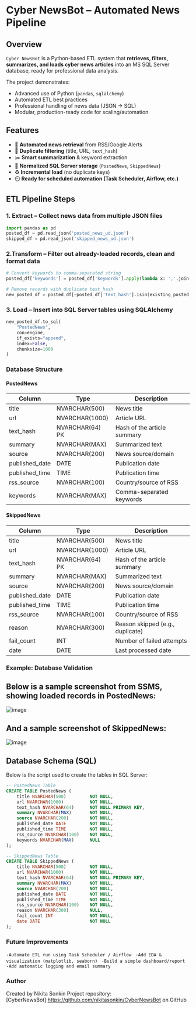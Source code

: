 # Cyber NewsBot – Automated News Pipeline

## Overview
`Cyber NewsBot` is a Python-based ETL system that **retrieves, filters, summarizes, and loads cyber news articles** into an MS SQL Server database, ready for professional data analysis.

The project demonstrates:
- Advanced use of Python (`pandas`, `sqlalchemy`)
- Automated ETL best practices
- Professional handling of news data (JSON → SQL)
- Modular, production-ready code for scaling/automation


## Features
- 🔎 **Automated news retrieval** from RSS/Google Alerts
- 🧹 **Duplicate filtering** (title, URL, `text_hash`)
- ✂️ **Smart summarization** & keyword extraction
- 💾 **Normalized SQL Server storage** (`PostedNews`, `SkippedNews`)
- ♻️ **Incremental load** (no duplicate keys)
- ⏲️ **Ready for scheduled automation (Task Scheduler, Airflow, etc.)**



## ETL Pipeline Steps

### 1. **Extract** – Collect news data from multiple JSON files
```python
import pandas as pd
posted_df = pd.read_json('posted_news_ud.json')
skipped_df = pd.read_json('skipped_news_ud.json')
```

### 2.Transform – Filter out already-loaded records, clean and format data
```python
# Convert keywords to comma-separated string
posted_df['keywords'] = posted_df['keywords'].apply(lambda x: ','.join(x) if isinstance(x, list) else str(x))

# Remove records with duplicate text_hash
new_posted_df = posted_df[~posted_df['text_hash'].isin(existing_posted_hashes)].drop_duplicates(subset=['text_hash'])
```

### 3. Load – Insert into SQL Server tables using SQLAlchemy
```python
new_posted_df.to_sql(
    "PostedNews",
    con=engine,
    if_exists="append",
    index=False,
    chunksize=1000
)
```
### Database Structure

#### PostedNews

| Column          | Type            | Description                |
|-----------------|-----------------|----------------------------|
| title           | NVARCHAR(500)   | News title                 |
| url             | NVARCHAR(1000)  | Article URL                |
| text_hash       | NVARCHAR(64) PK | Hash of the article summary|
| summary         | NVARCHAR(MAX)   | Summarized text            |
| source          | NVARCHAR(200)   | News source/domain         |
| published_date  | DATE            | Publication date           |
| published_time  | TIME            | Publication time           |
| rss_source      | NVARCHAR(100)   | Country/source of RSS      |
| keywords        | NVARCHAR(MAX)   | Comma-separated keywords   |

#### SkippedNews

| Column          | Type            | Description                        |
|-----------------|-----------------|------------------------------------|
| title           | NVARCHAR(500)   | News title                         |
| url             | NVARCHAR(1000)  | Article URL                        |
| text_hash       | NVARCHAR(64) PK | Hash of the article summary        |
| summary         | NVARCHAR(MAX)   | Summarized text                    |
| source          | NVARCHAR(200)   | News source/domain                 |
| published_date  | DATE            | Publication date                   |
| published_time  | TIME            | Publication time                   |
| rss_source      | NVARCHAR(100)   | Country/source of RSS              |
| reason          | NVARCHAR(300)   | Reason skipped (e.g., duplicate)   |
| fail_count      | INT             | Number of failed attempts          |
| date            | DATE            | Last processed date                |


### Example: Database Validation
## Below is a sample screenshot from SSMS, showing loaded records in PostedNews:<br>
![image](https://github.com/user-attachments/assets/1fbe28fb-39f6-4c42-b626-121832c24b31)

## And a sample screenshot of SkippedNews:<br>
![image](https://github.com/user-attachments/assets/a238d7f5-b847-4638-9f94-3e0dbd2f588d)

## Database Schema (SQL)

Below is the script used to create the tables in SQL Server:

```sql
-- PostedNews Table
CREATE TABLE PostedNews (
    title NVARCHAR(500)         NOT NULL,
    url NVARCHAR(1000)          NOT NULL,
    text_hash NVARCHAR(64)      NOT NULL PRIMARY KEY,
    summary NVARCHAR(MAX)       NOT NULL,
    source NVARCHAR(200)        NOT NULL,
    published_date DATE         NOT NULL,
    published_time TIME         NOT NULL,
    rss_source NVARCHAR(100)    NOT NULL,
    keywords NVARCHAR(MAX)      NULL
);

-- SkippedNews Table
CREATE TABLE SkippedNews (
    title NVARCHAR(500)         NOT NULL,
    url NVARCHAR(1000)          NOT NULL,
    text_hash NVARCHAR(64)      NOT NULL PRIMARY KEY,
    summary NVARCHAR(MAX)       NOT NULL,
    source NVARCHAR(200)        NOT NULL,
    published_date DATE         NOT NULL,
    published_time TIME         NOT NULL,
    rss_source NVARCHAR(100)    NOT NULL,
    reason NVARCHAR(300)        NULL,
    fail_count INT              NOT NULL,
    date DATE                   NOT NULL
);
```


### Future Improvements
 `-Automate ETL run using Task Scheduler / Airflow`
` -Add EDA & visualization (matplotlib, seaborn)`
` -Build a simple dashboard/report`
` -Add automatic logging and email summary`


### Author
Created by Nikita Sonkin
Project repository: [CyberNewsBot]:https://github.com/nikitasonkin/CyberNewsBot on GitHub
